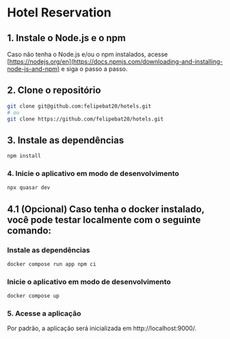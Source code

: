 # Hotel Reservation

## 1. Instale o Node.js e o npm

Caso não tenha o Node.js e/ou o npm instalados, acesse [https://nodejs.org/en](https://docs.npmjs.com/downloading-and-installing-node-js-and-npm) e siga o passo a passo.

## 2. Clone o repositório
```bash
git clone git@github.com:felipebat20/hotels.git
# ou
git clone https://github.com/felipebat20/hotels.git
```

## 3. Instale as dependências
```bash
npm install
```

### 4. Inicie o aplicativo em modo de desenvolvimento
```bash
npx quasar dev
```


## 4.1 (Opcional) Caso tenha o docker instalado, você pode testar localmente com o seguinte comando:

### Instale as dependências
```bash
docker compose run app npm ci
```

### Inicie o aplicativo em modo de desenvolvimento
```bash
docker compose up
```

### 5. Acesse a aplicação

Por padrão, a aplicação será inicializada em http://localhost:9000/.
